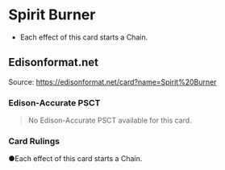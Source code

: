 # Spirit Burner

*   Each effect of this card starts a Chain.

## Edisonformat.net

Source: https://edisonformat.net/card?name=Spirit%20Burner

### Edison-Accurate PSCT

> No Edison-Accurate PSCT available for this card.

### Card Rulings

●Each effect of this card starts a Chain.
            